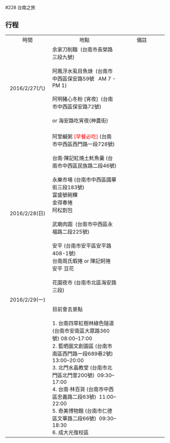 #228 台南之旅

## 行程

<table style="width: 100%;">
	<tbody>
		<tr>
			<td style="text-align: center;">
				時間</td>
			<td style="text-align: center;">
				地點</td>
			<td style="text-align: center;">
				備註</td>
		</tr>
		<tr>
			<td style="text-align: center;">
				2016/2/27(六)</td>
			<td>
				<div>
					余家刀削麵 &nbsp;(台南市長榮路三段九號) &nbsp;</div>
				<div>
					&nbsp;</div>
				<div>
					阿鳳浮水虱目魚焿 &nbsp;(台南市中西區保安路59號 &nbsp; AM 7 - PM 1)</div>
				<div>
					&nbsp;</div>
				<div>
					阿明豬心冬粉 [宵夜] &nbsp;(台南市中西區保安路72號)</div>
				<div>
					&nbsp;</div>
				<div>
					or 海安路吃宵夜(神農街)</div>
				<div>
					&nbsp;</div>
			</td>
			<td>
				&nbsp;</td>
		</tr>
		<tr>
			<td style="text-align: center;">
				2016/2/28(日)</td>
			<td>
				<div>
					阿堂鹹粥 <span style="color:#ff0000;">[早餐必吃]</span> (台南市中西區西門路一段728號)</div>
				<div>
					&nbsp;</div>
				<div>
					台南‧陳記紅燒土魠魚羹 (台南市中西區民族路二段46號)</div>
				<div>
					&nbsp;</div>
				<div>
					永樂市場 (台南市中西區國華街三段183號)</div>
				<div>
					富盛號碗粿</div>
				<div>
					金得春捲</div>
				<div>
					阿松割包</div>
				<div>
					&nbsp;</div>
				<div>
					武廟肉圓 &nbsp;(台南市中西區永福路二段225號)</div>
				<div>
					&nbsp;</div>
				<div>
					安平 (台南市安平區安平路408-1號)</div>
				<div>
					台南周氏蝦捲 or 陳記蚵捲</div>
				<div>
					安平 豆花</div>
				<div>
					&nbsp;</div>
				<div>
					花園夜市 (台南市北區海安路三段)</div>
			</td>
			<td style="text-align: justify;">
				&nbsp;</td>
		</tr>
		<tr>
			<td style="text-align: center;">
				2016/2/29(一)</td>
			<td style="width: 260.4px;">
				&nbsp;</td>
			<td style="width: 172.583px;">
				&nbsp;</td>
		</tr>
		<tr>
			<td style="width: 129.283px; text-align: center;">
				&nbsp;</td>
			<td>
				<div>
					目前會去景點</div>
				<div>
					&nbsp;</div>
				<div>
					1. 台南四草紅樹林綠色隧道 (台南市安南區大眾路360號) 08:00&ndash;17:00</div>
				<div>
					2. 藍晒圖文創園區 (台南市南區西門路一段689巷2號) 13:00&ndash;20:00</div>
				<div>
					3. 北門水晶教堂 (台南市北門區北門里200號) &nbsp;09:30&ndash;17:00</div>
				<div>
					4. 台南‧林百貨 (台南市中西區忠義路二段63號) &nbsp;11:00&ndash;22:00</div>
				<div>
					5. 奇美博物館 (台南市仁德區文華路二段66號) &nbsp;09:30&ndash;18:30</div>
				<div>
					6. 成大光復校區</div>
			</td>
			<td>
				&nbsp;</td>
		</tr>
	</tbody>
</table>

